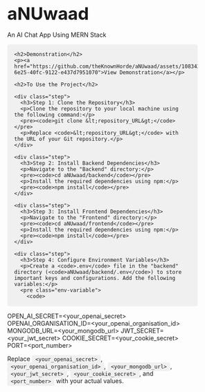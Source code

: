 <!DOCTYPE html>
<html lang="en">
<head>
  <meta charset="UTF-8">
  <meta name="viewport" content="width=device-width, initial-scale=1.0">
  <title>aNUwaad - An AI Chat App Using MERN Stack</title>
  <style>
    /* Heading Styles */
    h1 {
      font-size: 2.5rem;
      margin-bottom: 1rem;
    }

    h2 {
      font-size: 2rem;
      margin-top: 2rem;
      margin-bottom: 1rem;
    }

    /* Link Styles */
    a {
      color: #0366d6;
      text-decoration: none;
    }

    a:hover {
      text-decoration: underline;
    }

    /* Code Block Styles */
    code {
      font-family: 'Courier New', Courier, monospace;
      background-color: #f0f0f0;
      padding: 0.2rem 0.5rem;
      border-radius: 3px;
    }

    /* List Styles */
    ul {
      list-style-type: none;
      padding-left: 0;
    }

    /* Step Styles */
    .step {
      margin-bottom: 1rem;
    }

    /* Main Content Styles */
    .container {
      max-width: 800px;
      margin: 0 auto;
      padding: 2rem;
    }

    /* Image Styles */
    img {
      max-width: 100%;
      height: auto;
      display: block;
      margin: 1rem 0;
    }

    /* Code Block Styles */
    pre {
      background-color: #f0f0f0;
      padding: 1rem;
      border-radius: 5px;
      overflow-x: auto;
    }

    /* Environment Variable Styles */
    .env-variable {
      font-family: 'Courier New', Courier, monospace;
      background-color: #eaeaea;
      padding: 0.5rem;
      margin-bottom: 1rem;
      border-radius: 3px;
    }
  </style>
</head>
<body>
  <div class="container">
    <h1>aNUwaad</h1>
    <p>An AI Chat App Using MERN Stack</p>

    <h2>Demonstration</h2>
    <p><a href="https://github.com/theKnownHorde/aNUwaad/assets/108342131/075a10ce-6e25-40fc-9122-e437d7951070">View Demonstration</a></p>

    <h2>To Use the Project</h2>

    <div class="step">
      <h3>Step 1: Clone the Repository</h3>
      <p>Clone the repository to your local machine using the following command:</p>
      <pre><code>git clone &lt;repository_URL&gt;</code></pre>
      <p>Replace <code>&lt;repository_URL&gt;</code> with the URL of your Git repository.</p>
    </div>

    <div class="step">
      <h3>Step 2: Install Backend Dependencies</h3>
      <p>Navigate to the "Backend" directory:</p>
      <pre><code>cd aNUwaad/backend</code></pre>
      <p>Install the required dependencies using npm:</p>
      <pre><code>npm install</code></pre>
    </div>

    <div class="step">
      <h3>Step 3: Install Frontend Dependencies</h3>
      <p>Navigate to the "Frontend" directory:</p>
      <pre><code>cd aNUwaad/frontend</code></pre>
      <p>Install the required dependencies using npm:</p>
      <pre><code>npm install</code></pre>
    </div>

    <div class="step">
      <h3>Step 4: Configure Environment Variables</h3>
      <p>Create a <code>.env</code> file in the "backend" directory (<code>aNUwaad/backend/.env</code>) to store important keys and configurations. Add the following variables:</p>
      <pre class="env-variable">
        <code>
OPEN_AI_SECRET=&lt;your_openai_secret&gt;
OPENAI_ORGANISATION_ID=&lt;your_openai_organisation_id&gt;
MONGODB_URL=&lt;your_mongodb_url&gt;
JWT_SECRET=&lt;your_jwt_secret&gt;
COOKIE_SECRET=&lt;your_cookie_secret&gt;
PORT=&lt;port_number&gt;
        </code>
      </pre>
      <p>Replace <code>&lt;your_openai_secret&gt;</code>, <code>&lt;your_openai_organisation_id&gt;</code>, <code>&lt;your_mongodb_url&gt;</code>, <code>&lt;your_jwt_secret&gt;</code>, <code>&lt;your_cookie_secret&gt;</code>, and <code>&lt;port_number&gt;</code> with your actual values.</p>
    </div>
  </div>
</body>
</html>

